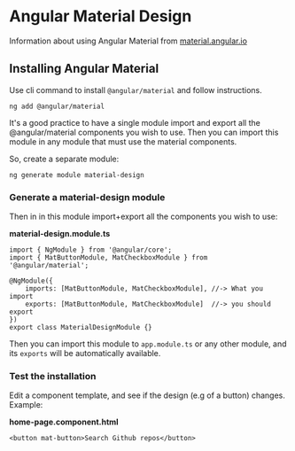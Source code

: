 # Angular Material Design

Information about using Angular Material from [material.angular.io](https://material.angular.io)

## Installing Angular Material

Use cli command to install `@angular/material` and follow instructions.

```
ng add @angular/material
```

It's a good practice to have a single module import and export all the @angular/material components you wish to use. Then you can import this module in any module that must use the material components.

So, create a separate module:
```
ng generate module material-design
```

### Generate a material-design module

Then in in this module import+export all the components you wish to use:

**material-design.module.ts**
```
import { NgModule } from '@angular/core';
import { MatButtonModule, MatCheckboxModule } from '@angular/material';

@NgModule({
    imports: [MatButtonModule, MatCheckboxModule], //-> What you import
    exports: [MatButtonModule, MatCheckboxModule]  //-> you should export
})
export class MaterialDesignModule {}
```

Then you can import this module to `app.module.ts` or any other module, and its `exports` will be automatically available.

### Test the installation

Edit a component template, and see if the design (e.g of a button) changes. Example:

**home-page.component.html**
```
<button mat-button>Search Github repos</button>
```
